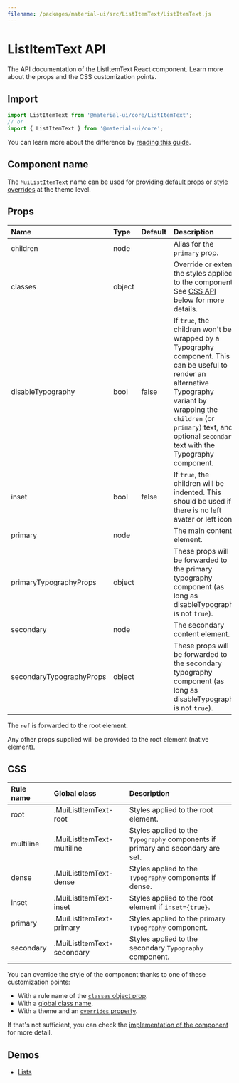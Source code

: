 ```yaml
---
filename: /packages/material-ui/src/ListItemText/ListItemText.js
---
```


<!--- This documentation is automatically generated, do not try to edit it. -->

# ListItemText API

<p class="description">The API documentation of the ListItemText React component. Learn more about the props and the CSS customization points.</p>

## Import

```js
import ListItemText from '@material-ui/core/ListItemText';
// or
import { ListItemText } from '@material-ui/core';
```

You can learn more about the difference by [reading this guide](/guides/minimizing-bundle-size/).



## Component name

The `MuiListItemText` name can be used for providing [default props](/customization/globals/#default-props) or [style overrides](/customization/globals/#css) at the theme level.


## Props

| Name | Type | Default | Description |
|:-----|:-----|:--------|:------------|
| <span class="prop-name">children</span> | <span class="prop-type">node</span> |  | Alias for the `primary` prop. |
| <span class="prop-name">classes</span> | <span class="prop-type">object</span> |  | Override or extend the styles applied to the component. See [CSS API](#css) below for more details. |
| <span class="prop-name">disableTypography</span> | <span class="prop-type">bool</span> | <span class="prop-default">false</span> | If `true`, the children won't be wrapped by a Typography component. This can be useful to render an alternative Typography variant by wrapping the `children` (or `primary`) text, and optional `secondary` text with the Typography component. |
| <span class="prop-name">inset</span> | <span class="prop-type">bool</span> | <span class="prop-default">false</span> | If `true`, the children will be indented. This should be used if there is no left avatar or left icon. |
| <span class="prop-name">primary</span> | <span class="prop-type">node</span> |  | The main content element. |
| <span class="prop-name">primaryTypographyProps</span> | <span class="prop-type">object</span> |  | These props will be forwarded to the primary typography component (as long as disableTypography is not `true`). |
| <span class="prop-name">secondary</span> | <span class="prop-type">node</span> |  | The secondary content element. |
| <span class="prop-name">secondaryTypographyProps</span> | <span class="prop-type">object</span> |  | These props will be forwarded to the secondary typography component (as long as disableTypography is not `true`). |

The `ref` is forwarded to the root element.

Any other props supplied will be provided to the root element (native element).

## CSS

| Rule name | Global class | Description |
|:-----|:-------------|:------------|
| <span class="prop-name">root</span> | <span class="prop-name">.MuiListItemText-root</span> | Styles applied to the root element.
| <span class="prop-name">multiline</span> | <span class="prop-name">.MuiListItemText-multiline</span> | Styles applied to the `Typography` components if primary and secondary are set.
| <span class="prop-name">dense</span> | <span class="prop-name">.MuiListItemText-dense</span> | Styles applied to the `Typography` components if dense.
| <span class="prop-name">inset</span> | <span class="prop-name">.MuiListItemText-inset</span> | Styles applied to the root element if `inset={true}`.
| <span class="prop-name">primary</span> | <span class="prop-name">.MuiListItemText-primary</span> | Styles applied to the primary `Typography` component.
| <span class="prop-name">secondary</span> | <span class="prop-name">.MuiListItemText-secondary</span> | Styles applied to the secondary `Typography` component.

You can override the style of the component thanks to one of these customization points:

- With a rule name of the [`classes` object prop](/customization/components/#overriding-styles-with-classes).
- With a [global class name](/customization/components/#overriding-styles-with-global-class-names).
- With a theme and an [`overrides` property](/customization/globals/#css).

If that's not sufficient, you can check the [implementation of the component](https://github.com/mui-org/material-ui/blob/master/packages/material-ui/src/ListItemText/ListItemText.js) for more detail.

## Demos

- [Lists](/components/lists/)

